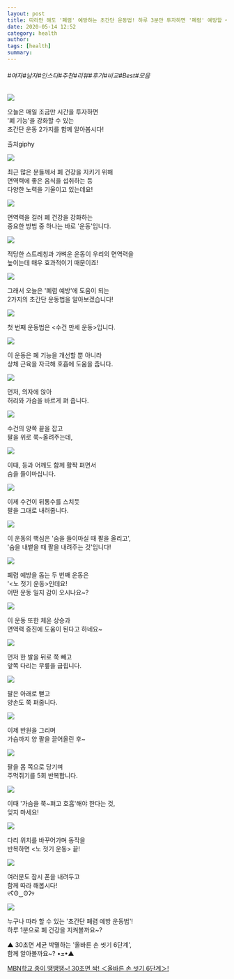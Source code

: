 ```yaml
---
layout: post
title: 따라만 해도 '폐렴' 예방하는 초간단 운동법! 하루 3분만 투자하면 '폐렴' 예방할 수 있다!?
date: 2020-05-14 12:52
category: health
author: 
tags: [health]
summary: 
---
```


###### #여자#남자#인스타#추천#리뷰#후기#비교#Best#모음

  
![](https://t1.daumcdn.net/liveboard/mboon/396928fad78c43aaa43c19e8f827b465.gif)

오늘은 매일 조금만 시간을 투자하면  
'폐 기능'을 강화할 수 있는  
초간단 운동 2가지를 함께 알아봅시다!  

출처giphy

![](https://img1.daumcdn.net/thumb/R720x0/?fname=https%3A%2F%2Ft1.daumcdn.net%2Fliveboard%2Fmboon%2F2f376dd24811478fb650d56a4f053aa6.png)

최근 많은 분들께서 폐 건강을 지키기 위해  
면역력에 좋은 음식을 섭취하는 등  
다양한 노력을 기울이고 있는데요!  

![](https://img1.daumcdn.net/thumb/R720x0/?fname=https%3A%2F%2Ft1.daumcdn.net%2Fliveboard%2Fmboon%2Fda3eac28d5c34f36819702a51d55126c.png)

면역력을 길러 폐 건강을 강화하는  
중요한 방법 중 하나는 바로 '운동'입니다.  

![](https://img1.daumcdn.net/thumb/R720x0/?fname=https%3A%2F%2Ft1.daumcdn.net%2Fliveboard%2Fmboon%2F2fa026d774e74816846eadd08090346b.png)

적당한 스트레칭과 가벼운 운동이 우리의 면역력을  
높이는데 매우 효과적이기 때문이죠!  

![](https://img1.daumcdn.net/thumb/R720x0/?fname=https%3A%2F%2Ft1.daumcdn.net%2Fliveboard%2Fmboon%2F7b6cf9610b484576b9267f31a19b495a.png)

그래서 오늘은 '폐렴 예방'에 도움이 되는  
2가지의 초간단 운동법을 알아보겠습니다!  

![](https://img1.daumcdn.net/thumb/R720x0/?fname=https%3A%2F%2Ft1.daumcdn.net%2Fliveboard%2Fmboon%2F089e65109e6b47ebb95c2470fa90d280.png)

첫 번째 운동법은 <수건 만세 운동>입니다.  

![](https://img1.daumcdn.net/thumb/R720x0/?fname=https%3A%2F%2Ft1.daumcdn.net%2Fliveboard%2Fmboon%2F9b57980c63334e01a9bb89c75d56abec.png)

이 운동은 폐 기능을 개선할 뿐 아니라  
상체 근육을 자극해 호흡에 도움을 줍니다.  

![](https://img1.daumcdn.net/thumb/R720x0/?fname=https%3A%2F%2Ft1.daumcdn.net%2Fliveboard%2Fmboon%2Fd1f6c82147894a6aad624e098f461ca1.png)

먼저, 의자에 앉아  
허리와 가슴을 바르게 펴 줍니다.  

![](https://t1.daumcdn.net/liveboard/mboon/cdf301a3ecfd4d869f27e4d033d87171.gif)

수건의 양쪽 끝을 잡고  
팔을 위로 쭉~올려주는데,  

![](https://img1.daumcdn.net/thumb/R720x0/?fname=https%3A%2F%2Ft1.daumcdn.net%2Fliveboard%2Fmboon%2F6d456ccac42748ff840406ce612bebaa.png)

이때, 등과 어깨도 함께 활짝 펴면서  
숨을 들이마십니다.  

![](https://t1.daumcdn.net/liveboard/mboon/fd815e52579d4203b2bd5bddffe23c0e.gif)

이제 수건이 뒤통수를 스치듯  
팔을 그대로 내려줍니다.  

![](https://img1.daumcdn.net/thumb/R720x0/?fname=https%3A%2F%2Ft1.daumcdn.net%2Fliveboard%2Fmboon%2F4aa6bc3143c74bd9bb5aee4a3bd2e65e.png)

이 운동의 핵심은 '숨을 들이마실 때 팔을 올리고',  
'숨을 내뱉을 때 팔을 내려주는 것'입니다!  

![](https://img1.daumcdn.net/thumb/R720x0/?fname=https%3A%2F%2Ft1.daumcdn.net%2Fliveboard%2Fmboon%2F9f924f1c227046f6aeee0d0fab17c3bc.png)

폐렴 예방을 돕는 두 번째 운동은  
'<노 젓기 운동>인데요!  
어떤 운동 일지 감이 오시나요~?  

![](https://img1.daumcdn.net/thumb/R720x0/?fname=https%3A%2F%2Ft1.daumcdn.net%2Fliveboard%2Fmboon%2F357fd16277884c619ffb232afa2a8dcf.png)

이 운동 또한 체온 상승과  
면역력 증진에 도움이 된다고 하네요~  

![](https://img1.daumcdn.net/thumb/R720x0/?fname=https%3A%2F%2Ft1.daumcdn.net%2Fliveboard%2Fmboon%2Fb07a95dce4df4aebadac0799d59e6455.png)

먼저 한 발을 뒤로 쭉 빼고  
앞쪽 다리는 무릎을 굽힙니다.  

![](https://img1.daumcdn.net/thumb/R720x0/?fname=https%3A%2F%2Ft1.daumcdn.net%2Fliveboard%2Fmboon%2Faa07618a0ea845cab25d51326bc338df.png)

팔은 아래로 뻗고  
양손도 쭉 펴줍니다.  

![](https://t1.daumcdn.net/liveboard/mboon/d17e74d9d2b646d78315cb7bdfcf89b1.gif)

이제 반원을 그리며  
가슴까지 양 팔을 끌어올린 후~  

![](https://t1.daumcdn.net/liveboard/mboon/8cfdc251fc31490daa0a845aad6f41d0.gif)

팔을 몸 쪽으로 당기며  
주먹쥐기를 5회 반복합니다.  

![](https://img1.daumcdn.net/thumb/R720x0/?fname=https%3A%2F%2Ft1.daumcdn.net%2Fliveboard%2Fmboon%2F03b5610184874bb28347be55e5ef5839.png)

이때 '가슴을 쭉~펴고 호흡'해야 한다는 것,  
잊지 마세요!  

![](https://img1.daumcdn.net/thumb/R720x0/?fname=https%3A%2F%2Ft1.daumcdn.net%2Fliveboard%2Fmboon%2F65a4ce1b549a4bcbacc5d087081f09de.png)

다리 위치를 바꾸어가며 동작을  
반복하면 <노 젓기 운동> 끝!  

![](https://img1.daumcdn.net/thumb/R720x0/?fname=https%3A%2F%2Ft1.daumcdn.net%2Fliveboard%2Fmboon%2F37c0613d855846d1a94e3661b9b12a46.png)

여러분도 잠시 폰을 내려두고  
함께 따라 해봅시다!  
୧ʕʘ‿ʘʔ୨  

![](https://t1.daumcdn.net/liveboard/mboon/f444ee24de104811bd1c408e92005fdd.gif)

누구나 따라 할 수 있는 '초간단 폐렴 예방 운동법'!  
하루 1분으로 폐 건강을 지켜볼까요~?  

▲ 30초면 세균 박멸하는 '올바른 손 씻기 6단계',  
함께 알아볼까요~? •ܫ•▲  

[MBN학교 종이 땡땡땡~! 30초면 싹! ＜올바른 손 씻기 6단계＞!](http://tv.kakao.com/v/s7870wM8wgwuSSeJVwVVg2m)